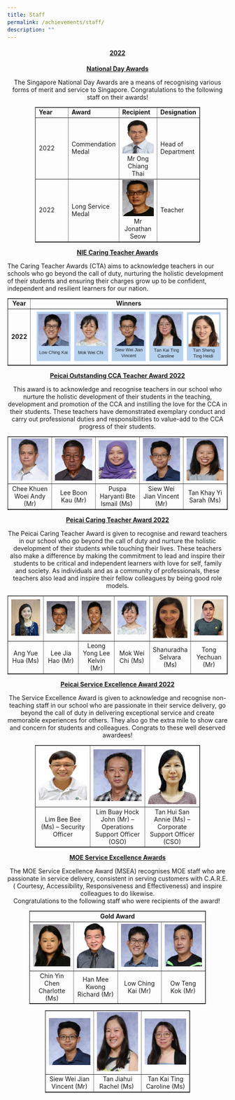 ```yaml
---
title: Staff
permalink: /achievements/staff/
description: ""
---
```

<h4 style="text-align: center;"><strong><u>2022</u></strong></h4>
<p style="text-align: center;"><strong><u>National Day Awards</u></strong></p>
<p style="text-align: center;">The Singapore National Day Awards are a means of recognising various forms of merit and service to Singapore. Congratulations to the following staff on their awards!</p>
<table style="border-collapse: collapse; width: 75%; margin-left: auto; margin-right: auto;" border="1">
<tbody>
<tr>
<td style="width: 25%;"><strong>Year</strong></td>
<td style="width: 25%;"><strong>Award</strong></td>
<td style="width: 25%;"><strong>Recipient</strong></td>
<td style="width: 25%;"><strong>Designation</strong></td>
</tr>
<tr>
<td style="width: 25%;">2022</td>
<td style="width: 25%;">Commendation Medal</td>
<td style="width: 25%; text-align: center;"><img src="/images/stf1.png">Mr Ong Chiang Thai</td>
<td style="width: 25%;">Head of Department</td>
</tr>
<tr>
<td style="width: 25%;">2022</td>
<td style="width: 25%;">Long Service Medal</td>
<td style="width: 25%; text-align: center;"><img src="/images/stf2.png">Mr Jonathan Seow</td>
<td style="width: 25%;">Teacher</td>
</tr>
</tbody>
</table>
<p style="text-align: center;"><strong><u>NIE Caring Teacher Awards</u></strong></p>
<p>The Caring Teacher Awards (CTA) aims to acknowledge teachers in our schools who go beyond the call of duty, nurturing the holistic development of their students and ensuring their charges grow up to be confident, independent and resilient learners for our nation.</p>
<table style="border-collapse: collapse; width: 100%;" border="1">
<tbody>
<tr>
<td style="width: 10%; text-align: center;"><strong>Year</strong></td>
<td style="width: 90%; text-align: center;"><strong>Winners</strong></td>
</tr>
<tr>
<td style="width: 10%; text-align: center;"><strong>2022</strong></td>
<td style="width: 90%;"><img src="/images/stf3.png"></td>
</tr>
</tbody>
</table>
<p style="text-align: center;"><strong><u>Peicai Outstanding CCA Teacher Award 2022</u></strong></p>
<p style="text-align: center;">This award is to acknowledge and recognise teachers in our school who nurture the holistic development of their students in the teaching, development and promotion of the CCA and instilling the love for the CCA in their students. These teachers have demonstrated exemplary conduct and carry out professional duties and responsibilities to value-add to the CCA progress of their students.</p>
<table style="border-collapse: collapse; width: 100%;" border="1">
<tbody>
<tr>
<td style="width: 20%;"><img src="/images/stf4.png"></td>
<td style="width: 20%;"><img src="/images/stf5.png"></td>
<td style="width: 20%;"><img src="/images/stf6.png"></td>
<td style="width: 20%;"><img src="/images/stf7.jpg"></td>
<td style="width: 20%;"><img src="/images/stf8.png"></td>
</tr>
<tr>
<td style="width: 20%; text-align: center;">Chee Khuen Woei Andy (Mr)</td>
<td style="width: 20%; text-align: center;">Lee Boon Kau (Mr)</td>
<td style="width: 20%; text-align: center;">Puspa Haryanti Bte Ismail (Ms)&nbsp;</td>
<td style="width: 20%; text-align: center;">Siew Wei Jian Vincent (Mr)</td>
<td style="width: 20%; text-align: center;">Tan Khay Yi Sarah (Ms)</td>
</tr>
</tbody>
</table>
<p style="text-align: center;"><strong><u>Peicai Caring Teacher Award 2022</u></strong></p>
<p style="text-align: center;">The Peicai Caring Teacher Award is given to recognise and reward teachers in our school who go beyond the call of duty and nurture the holistic development of their students while touching their lives. These teachers also make a difference by making the commitment to lead and inspire their students to be critical and independent learners with love for self, family and society. As individuals and as a community of professionals, these teachers also lead and inspire their fellow colleagues by being good role models.</p>
<table style="border-collapse: collapse; width: 100%;" border="1">
<tbody>
<tr>
<td style="width: 16.6667%;"><img src="/images/stf9.png"></td>
<td style="width: 16.6667%;"><img src="/images/stf10.jpg"></td>
<td style="width: 16.6667%;"><img src="/images/stf11.png"></td>
<td style="width: 16.6667%;"><img src="/images/stf12.jpg"></td>
<td style="width: 16.6667%;"><img src="/images/stf13.png"></td>
<td style="width: 16.6667%;"><img src="/images/stf14.png"></td>
</tr>
<tr>
<td style="width: 16.6667%; text-align: center;">Ang Yue Hua (Ms)</td>
<td style="width: 16.6667%; text-align: center;">Lee Jia Hao (Mr)</td>
<td style="width: 16.6667%; text-align: center;">Leong Yong Lee Kelvin (Mr)</td>
<td style="width: 16.6667%; text-align: center;">Mok Wei Chi (Ms)</td>
<td style="width: 16.6667%; text-align: center;">Shanuradha Selvara (Ms)</td>
<td style="width: 16.6667%; text-align: center;">Tong Yechuan (Mr)</td>
</tr>
</tbody>
</table>
<p style="text-align: center;"><strong><u>Peicai Service Excellence Award 2022</u></strong></p>
<p style="text-align: center;">The Service Excellence Award is given to acknowledge and recognise non-teaching staff in our school who are passionate in their service delivery, go beyond the call of duty in delivering exceptional service and create memorable experiences for others. They also go the extra mile to show care and concern for students and colleagues. Congrats to these well deserved awardees!</p>
<table style="border-collapse: collapse; width: 75%; margin-left: auto; margin-right: auto;" border="1">
<tbody>
<tr>
<td style="width: 33.3333%;"><img src="/images/stf15.jpeg"></td>
<td style="width: 33.3333%;"><img src="/images/stf16.jpeg"></td>
<td style="width: 33.3333%;"><img src="/images/stf17.jpeg"></td>
</tr>
<tr>
<td style="width: 33.3333%; text-align: center;">Lim Bee Bee (Ms) &ndash; Security Officer</td>
<td style="width: 33.3333%; text-align: center;">Lim Buay Hock John (Mr) &ndash; Operations Support Officer (OSO)</td>
<td style="width: 33.3333%; text-align: center;">Tan Hui San Annie (Ms) &ndash; Corporate Support Officer (CSO)</td>
</tr>
</tbody>
</table>
<p style="text-align: center;"><strong><u>MOE Service Excellence Awards</u></strong></p>
<p style="text-align: center;">The MOE Service Excellence Award (MSEA) recognises MOE staff who are passionate in service delivery, consistent in serving customers with C.A.R.E. ( Courtesy, Accessibility, Responsiveness and Effectiveness) and inspire colleagues to do likewise.<br />Congratulations to the following staff who were recipients of the award!&nbsp;</p>
<table style="border-collapse: collapse; width: 80%; margin-left: auto; margin-right: auto;" border="1">
<tbody>
<tr>
<td style="text-align: center;" colspan="4"><strong>Gold Award</strong></td>
</tr>
<tr>
<td style="width: 25%;"><img src="/images/stf18.png"></td>
<td style="width: 25%;"><img src="/images/stf19.png"></td>
<td style="width: 25%;"><img src="/images/stf20.png"></td>
<td style="width: 25%;"><img src="/images/stf21.png"></td>
</tr>
<tr>
<td style="width: 25%; text-align: center;">Chin Yin Chen Charlotte (Ms)</td>
<td style="width: 25%; text-align: center;">Han Mee Kwong Richard (Mr)</td>
<td style="width: 25%; text-align: center;">Low Ching Kai (Mr)</td>
<td style="width: 25%; text-align: center;">Ow Teng Kok (Mr)</td>
</tr>
</tbody>
</table>
<table style="border-collapse: collapse; width: 66%; margin-left: auto; margin-right: auto;" border="1">
<tbody>
<tr>
<td style="width: 33.3333%;"><img src="/images/stf22.png"></td>
<td style="width: 33.3333%;"><img src="/images/stf23.png"></td>
<td style="width: 33.3333%;"><img src="/images/stf24.png"></td>
</tr>
<tr>
<td style="width: 33.3333%; text-align: center;">Siew Wei Jian Vincent (Mr)</td>
<td style="width: 33.3333%; text-align: center;">Tan Jiahui Rachel (Ms)&nbsp;</td>
<td style="width: 33.3333%; text-align: center;">Tan Kai Ting Caroline (Ms)</td>
</tr>
</tbody>
</table>